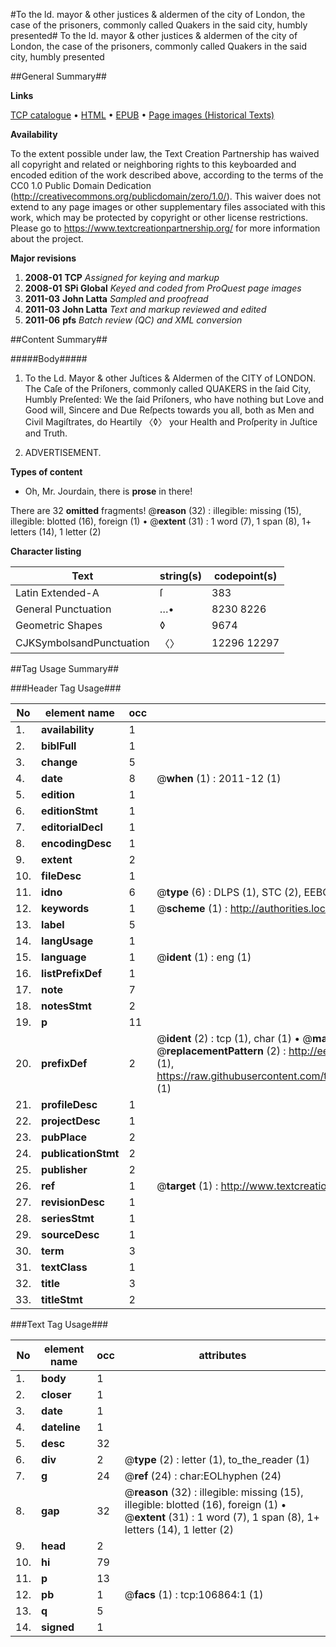 #To the ld. mayor & other justices & aldermen of the city of London, the case of the prisoners, commonly called Quakers in the said city, humbly presented#
To the ld. mayor & other justices & aldermen of the city of London, the case of the prisoners, commonly called Quakers in the said city, humbly presented

##General Summary##

**Links**

[TCP catalogue](http://www.ota.ox.ac.uk/tcp/)  • 
[HTML](http://tei.it.ox.ac.uk/tcp/Texts-HTML/free/A62/A62783.html)  • 
[EPUB](http://tei.it.ox.ac.uk/tcp/Texts-EPUB/free/A62/A62783.epub) • 
[Page images (Historical Texts)](https://historicaltexts.jisc.ac.uk/eebo-18150067e)

**Availability**

To the extent possible under law, the Text Creation Partnership has waived all copyright and related or neighboring rights to this keyboarded and encoded edition of the work described above, according to the terms of the CC0 1.0 Public Domain Dedication (http://creativecommons.org/publicdomain/zero/1.0/). This waiver does not extend to any page images or other supplementary files associated with this work, which may be protected by copyright or other license restrictions. Please go to https://www.textcreationpartnership.org/ for more information about the project.

**Major revisions**

1. __2008-01__ __TCP__ *Assigned for keying and markup*
1. __2008-01__ __SPi Global__ *Keyed and coded from ProQuest page images*
1. __2011-03__ __John Latta__ *Sampled and proofread*
1. __2011-03__ __John Latta__ *Text and markup reviewed and edited*
1. __2011-06__ __pfs__ *Batch review (QC) and XML conversion*

##Content Summary##

#####Body#####

1. To the Ld. Mayor & other Juſtices & Aldermen of the CITY of LONDON. The Caſe of the Priſoners, commonly called QUAKERS in the ſaid City, Humbly Preſented: We the ſaid Priſoners, who have nothing but Love and Good will, Sincere and Due Reſpects towards you all, both as Men and Civil Magiſtrates, do Heartily 〈◊〉 your Health and Proſperity in Juſtice and Truth.

1. ADVERTISEMENT.

**Types of content**

  * Oh, Mr. Jourdain, there is **prose** in there!

There are 32 **omitted** fragments! 
 @__reason__ (32) : illegible: missing (15), illegible: blotted (16), foreign (1)  •  @__extent__ (31) : 1 word (7), 1 span (8), 1+ letters (14), 1 letter (2)

**Character listing**


|Text|string(s)|codepoint(s)|
|---|---|---|
|Latin Extended-A|ſ|383|
|General Punctuation|…•|8230 8226|
|Geometric Shapes|◊|9674|
|CJKSymbolsandPunctuation|〈〉|12296 12297|

##Tag Usage Summary##

###Header Tag Usage###

|No|element name|occ|attributes|
|---|---|---|---|
|1.|__availability__|1||
|2.|__biblFull__|1||
|3.|__change__|5||
|4.|__date__|8| @__when__ (1) : 2011-12 (1)|
|5.|__edition__|1||
|6.|__editionStmt__|1||
|7.|__editorialDecl__|1||
|8.|__encodingDesc__|1||
|9.|__extent__|2||
|10.|__fileDesc__|1||
|11.|__idno__|6| @__type__ (6) : DLPS (1), STC (2), EEBO-CITATION (1), OCLC (1), VID (1)|
|12.|__keywords__|1| @__scheme__ (1) : http://authorities.loc.gov/ (1)|
|13.|__label__|5||
|14.|__langUsage__|1||
|15.|__language__|1| @__ident__ (1) : eng (1)|
|16.|__listPrefixDef__|1||
|17.|__note__|7||
|18.|__notesStmt__|2||
|19.|__p__|11||
|20.|__prefixDef__|2| @__ident__ (2) : tcp (1), char (1)  •  @__matchPattern__ (2) : ([0-9\-]+):([0-9IVX]+) (1), (.+) (1)  •  @__replacementPattern__ (2) : http://eebo.chadwyck.com/downloadtiff?vid=$1&page=$2 (1), https://raw.githubusercontent.com/textcreationpartnership/Texts/master/tcpchars.xml#$1 (1)|
|21.|__profileDesc__|1||
|22.|__projectDesc__|1||
|23.|__pubPlace__|2||
|24.|__publicationStmt__|2||
|25.|__publisher__|2||
|26.|__ref__|1| @__target__ (1) : http://www.textcreationpartnership.org/docs/. (1)|
|27.|__revisionDesc__|1||
|28.|__seriesStmt__|1||
|29.|__sourceDesc__|1||
|30.|__term__|3||
|31.|__textClass__|1||
|32.|__title__|3||
|33.|__titleStmt__|2||


###Text Tag Usage###

|No|element name|occ|attributes|
|---|---|---|---|
|1.|__body__|1||
|2.|__closer__|1||
|3.|__date__|1||
|4.|__dateline__|1||
|5.|__desc__|32||
|6.|__div__|2| @__type__ (2) : letter (1), to_the_reader (1)|
|7.|__g__|24| @__ref__ (24) : char:EOLhyphen (24)|
|8.|__gap__|32| @__reason__ (32) : illegible: missing (15), illegible: blotted (16), foreign (1)  •  @__extent__ (31) : 1 word (7), 1 span (8), 1+ letters (14), 1 letter (2)|
|9.|__head__|2||
|10.|__hi__|79||
|11.|__p__|13||
|12.|__pb__|1| @__facs__ (1) : tcp:106864:1 (1)|
|13.|__q__|5||
|14.|__signed__|1||

